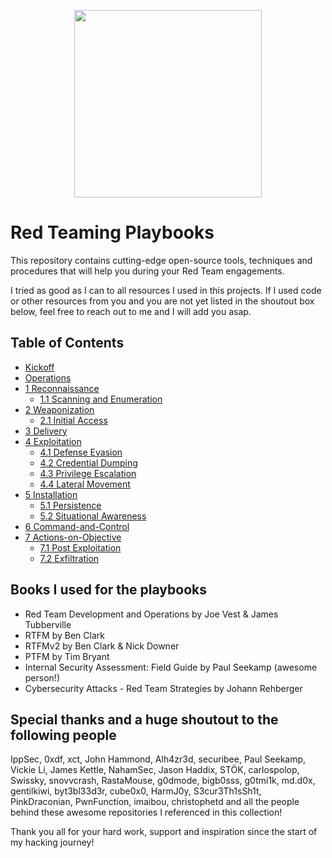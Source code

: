 <p align="center">
  <img width="300" height="300" src="https://github.com/0xsyr0/Red-Team-Playbooks/blob/master/images/red-team.png">
</p>

# Red Teaming Playbooks

This repository contains cutting-edge open-source tools, techniques and procedures that will help you during your Red Team engagements.

I tried as good as I can to all resources I used in this projects. If I used code or other resources from you and you are not yet listed in the shoutout box below, feel free to reach out to me and I will add you asap.

## Table of Contents

- [Kickoff](https://github.com/0xsyr0/Red-Team-Playbooks/blob/master/Kickoff/Kickoff.md)
- [Operations](https://github.com/0xsyr0/Red-Team-Playbooks/blob/master/Operations/Operations.md)
- [1 Reconnaissance](https://github.com/0xsyr0/Red-Team-Playbooks/blob/master/1-Reconnaissance/1-Reconnaissance.md)
	- [1.1 Scanning and Enumeration](https://github.com/0xsyr0/Red-Team-Playbooks/blob/master/1-Reconnaissance/1.1-Scanning-and-Enumeration.md)
- [2 Weaponization](https://github.com/0xsyr0/Red-Team-Playbooks/blob/master/2-Weaponization/2-Weaponization.md)
	- [2.1 Initial Access](https://github.com/0xsyr0/Red-Team-Playbooks/blob/master/2-Weaponization/2.1-Initial-Access.md)
- [3 Delivery](https://github.com/0xsyr0/Red-Team-Playbooks/blob/master/3-Delivery/3-Delivery.md)
- [4 Exploitation](https://github.com/0xsyr0/Red-Team-Playbooks/blob/master/4-Exploitation/4-Exploitation.md)
	- [4.1 Defense Evasion](https://github.com/0xsyr0/Red-Team-Playbooks/blob/master/4-Exploitation/4.1-Defense-Evasion.md)
	- [4.2 Credential Dumping](https://github.com/0xsyr0/Red-Team-Playbooks/blob/master/4-Exploitation/4.2-Credential-Dumping.md)
	- [4.3 Privilege Escalation](https://github.com/0xsyr0/Red-Team-Playbooks/blob/master/4-Exploitation/4.3-Privilege-Escalation.md)
	- [4.4 Lateral Movement](https://github.com/0xsyr0/Red-Team-Playbooks/blob/master/4-Exploitation/4.4-Lateral-Movement.md)
- [5 Installation](https://github.com/0xsyr0/Red-Team-Playbooks/blob/master/5-Installation/5-Installation.md)
	- [5.1 Persistence](https://github.com/0xsyr0/Red-Team-Playbooks/blob/master/5-Installation/5.1-Persistence.md)
	- [5.2 Situational Awareness](https://github.com/0xsyr0/Red-Team-Playbooks/blob/master/5-Installation/5.2-Situational-Awareness.md)
- [6 Command-and-Control](https://github.com/0xsyr0/Red-Team-Playbooks/blob/master/6-Command-and-Control/6-Command-and-Control.md)
- [7 Actions-on-Objective](https://github.com/0xsyr0/Red-Team-Playbooks/blob/master/7-Actions-on-Objective/7-Actions-on-Objective.md)
	- [7.1 Post Exploitation](https://github.com/0xsyr0/Red-Team-Playbooks/blob/master/7-Actions-on-Objective/7.1-Post-Exploitation.md)
	- [7.2 Exfiltration](https://github.com/0xsyr0/Red-Team-Playbooks/blob/master/7-Actions-on-Objective/7.2-Exfiltration.md)

## Books I used for the playbooks

- Red Team Development and Operations by Joe Vest & James Tubberville
- RTFM by Ben Clark
- RTFMv2 by Ben Clark & Nick Downer
- PTFM by Tim Bryant
- Internal Security Assessment: Field Guide by Paul Seekamp (awesome person!)
- Cybersecurity Attacks - Red Team Strategies by Johann Rehberger

## Special thanks and a huge shoutout to the following people

IppSec, 0xdf, xct, John Hammond, Alh4zr3d, securibee, Paul Seekamp, Vickie Li, James Kettle, NahamSec, Jason Haddix, STÖK, carlospolop, Swissky, snovvcrash, RastaMouse, g0dmode, bigb0sss, g0tmi1k, md.d0x, gentilkiwi, byt3bl33d3r, cube0x0, HarmJ0y, S3cur3Th1sSh1t, PinkDraconian, PwnFunction, imaibou, christophetd and all the people behind these awesome repositories I referenced in this collection!

Thank you all for your hard work, support and inspiration since the start of my hacking journey!
